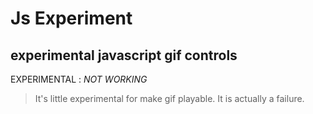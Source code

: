 # Js Experiment

## experimental javascript gif controls

EXPERIMENTAL : *NOT WORKING*

> It's little experimental for make gif playable. It is actually a failure.
